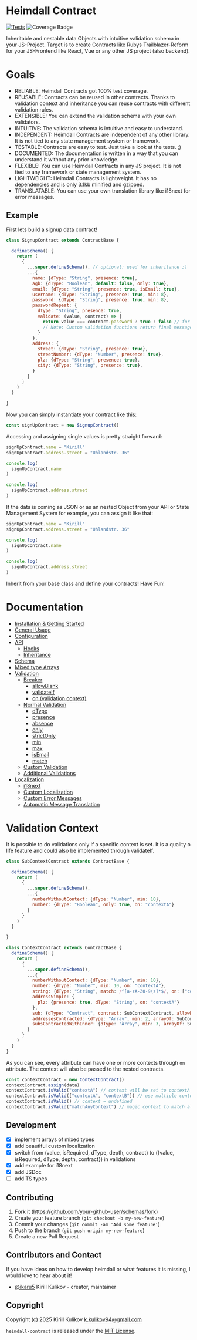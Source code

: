 # Heimdall Contract

[![Tests](https://github.com/ikaru5/heimdall-contract/actions/workflows/test.yml/badge.svg)](https://github.com/ikaru5/heimdall-contract/actions/workflows/test.yml)
![Coverage Badge](./coverage-badge.svg)

Inheritable and nestable data Objects with intuitive validation schema in your JS-Project.
Target is to create Contracts like Rubys Trailblazer-Reform for your JS-Frontend like React, Vue or any other JS project (also backend).

# Goals
- RELIABLE: Heimdall Contracts got 100% test coverage.
- REUSABLE: Contracts can be reused in other contracts. Thanks to validation context and inheritance you can reuse contracts with different validation rules.
- EXTENSIBLE: You can extend the validation schema with your own validators.
- INTUITIVE: The validation schema is intuitive and easy to understand.
- INDEPENDENT: Heimdall Contracts are independent of any other library. It is not tied to any state management system or framework.
- TESTABLE: Contracts are easy to test. Just take a look at the tests. ;)
- DOCUMENTED: The documentation is written in a way that you can understand it without any prior knowledge.
- FLEXIBLE: You can use Heimdall Contracts in any JS project. It is not tied to any framework or state management system.
- LIGHTWEIGHT: Heimdall Contracts is lightweight. It has no dependencies and is only 3.1kb minified and gzipped.
- TRANSLATABLE: You can use your own translation library like i18next for error messages.

## Example

First lets build a signup data contract!

```Javascript
class SignupContract extends ContractBase {

  defineSchema() {
    return (
      {
        ...super.defineSchema(), // optional: used for inheritance ;)
        ...{
          name: {dType: "String", presence: true},
          agb: {dType: "Boolean", default: false, only: true},
          email: {dType: "String", presence: true, isEmail: true},
          username: {dType: "String", presence: true, min: 8},
          password: {dType: "String", presence: true, min: 8},
          passwordRepeat: {
            dType: "String", presence: true,
            validate: (value, contract) => {
              return value === contract.password ? true : false // for custom error message return string instead of false. 
              // Note: Custom validation functions return final messages and are not automatically translated
            }
          },
          address: {
            street: {dType: "String", presence: true},
            streetNumber: {dType: "Number", presence: true},
            plz: {dType: "String", presence: true},
            city: {dType: "String", presence: true},
          }
        }
      }
    )
  }

}
```

Now you can simply instantiate your contract like this:

```Javascript
const signUpContract = new SignupContract()
```

Accessing and assigning single values is pretty straight forward:

```Javascript
signUpContract.name = "Kirill"
signUpContract.address.street = "Uhlandstr. 36"

console.log(
  signUpContract.name
)

console.log(
  signUpContract.address.street
)
```

If the data is coming as JSON or as an nested Object
from your API or State Management System for example,
you can assign it like that:

```Javascript
signUpContract.name = "Kirill"
signUpContract.address.street = "Uhlandstr. 36"

console.log(
  signUpContract.name
)

console.log(
  signUpContract.address.street
)
```

Inherit from your base class and define your contracts! Have Fun!

# Documentation

- [Installation & Getting Started](doc/getting_started.md)
- [General Usage](doc/general_usage.md)
- [Configuration](doc/configuration.md)
- [API](doc/api.md)
  - [Hooks](doc/api.md#hooks)
  - [Inheritance](doc/api.md#inheritance)
- [Schema](doc/schema.md)
- [Mixed type Arrays](doc/mixed_type_arrays.md)
- [Validation](doc/validation.md)
    - [Breaker](doc/validation.md#validation-breakers)
        - [allowBlank](doc/validation/allowBlank.md)
        - [validateIf](doc/validation/validateIf.md)
        - [on (validation context)](doc/validation/on.md)
    - [Normal Validation](doc/validation.md#normal-validations)
        - [dType](doc/validation/dType.md)
        - [presence](doc/validation/presence.md)
        - [absence](doc/validation/absence.md)
        - [only](doc/validation/only.md)
        - [strictOnly](doc/validation/strictOnly.md)
        - [min](doc/validation/min.md)
        - [max](doc/validation/max.md)
        - [isEmail](doc/validation/isEmail.md)
        - [match](doc/validation/match.md)
    - [Custom Validation](doc/validation/validate.md)
    - [Additional Validations](doc/validation/additionalValidations.md)
- [Localization](doc/localization.md)
    - [i18next](doc/localization.md#i18next)
    - [Custom Localization](doc/localization.md#custom-localization-method)
    - [Custom Error Messages](doc/localization.md#custom-error-messages)
    - [Automatic Message Translation](doc/localization.md#automatic-message-translation)



# Validation Context

It is possible to do validations only if a specific context is set.
It is a quality o life feature and could also be implemented through validateIf.

```Javascript
class SubContextContract extends ContractBase {

  defineSchema() {
    return (
      {
        ...super.defineSchema(),
        ...{
          numberWithoutContext: {dType: "Number", min: 10},
          number: {dType: "Boolean", only: true, on: "contextA"}
        }
      }
    )
  }

}

class ContextContract extends ContractBase {
  defineSchema() {
    return (
      {
        ...super.defineSchema(),
        ...{
          numberWithoutContext: {dType: "Number", min: 10},
          number: {dType: "Number", min: 10, on: "contextA"},
          string: {dType: "String", match: /^[a-zA-Z0-9\s]*$/, on: ["contextA", "contextB"]},
          addressSimple: {
            plz: {presence: true, dType: "String", on: "contextA"}
          },
          sub: {dType: "Contract", contract: SubContextContract, allowBlank: false, on: "contextB"},
          addressesContracted: {dType: "Array", min: 2, arrayOf: SubContextContract, allowBlank: false, on: "contextB"}, // this context will skip only outer validations like "min: 2" in this example
          subsContractedWithInner: {dType: "Array", min: 3, arrayOf: SubContextContract, allowBlank: false, on: "contextB", innerValidate: {on: "contextB"}} // use innerValidate to skip validations of nested contract
        }
      }
    )
  }
}
```

As you can see, every attribute can have one or more contexts through `on` attribute.
The context will also be passed to the nested contracts.

```Javascript
const contextContract = new ContextContract()
contextContract.assign(data)
contextContract.isValid("contextA") // context will be set to contextA
contextContract.isValid(["contextA", "contextB"]) // use multiple contexts
contextContract.isValid() // context = undefined
contextContract.isValid("matchAnyContext") // magic context to match all contexts
```

## Development

- [x] implement arrays of mixed types
- [x] add beautiful custom localization
- [x] switch from (value, isRequired, dType, depth, contract) to ({value, isRequired, dType, depth, contract}) in validations
- [x] add example for i18next
- [x] add JSDoc
- [ ] add TS types

## Contributing

1. Fork it (<https://github.com/your-github-user/schemas/fork>)
2. Create your feature branch (`git checkout -b my-new-feature`)
3. Commit your changes (`git commit -am 'Add some feature'`)
4. Push to the branch (`git push origin my-new-feature`)
5. Create a new Pull Request

## Contributors and Contact

If you have ideas on how to develop heimdall or what features it is missing, I would love to hear about it!

- [@ikaru5](https://github.com/ikaru5) Kirill Kulikov - creator, maintainer

## Copyright

Copyright (c) 2025 Kirill Kulikov <k.kulikov94@gmail.com>

`heimdall-contract` is released under the [MIT License](http://www.opensource.org/licenses/MIT).
